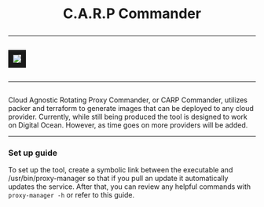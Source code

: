 <h1><p align="center">
  C.A.R.P Commander
  <hr>
  <img src="https://github.com/user-attachments/assets/ca1dd672-dee1-4c34-ad0e-dff95a113987" border=10>
  <hr>
</p></h1>


Cloud Agnostic Rotating Proxy Commander, or CARP Commander, utilizes packer and terraform to generate images that can be deployed to any cloud provider. Currently, while still being produced the tool is designed to work on Digital Ocean. However, as time goes on more providers will be added. 

---
### Set up guide
To set up the tool, create a symbolic link between the executable and /usr/bin/proxy-manager so that if you pull an update it automatically updates the service.
After that, you can review any helpful commands with `proxy-manager -h` or refer to this guide.
